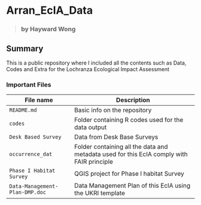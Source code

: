 # Arran_EcIA_Data
> ### by Hayward Wong
## Summary
This is a public repository where I included all the contents such as Data, Codes and Extra for the Lochranza Ecological Impact Assessment
### Important Files

| File name | Description |
| ---- | ---- |
```README.md``` | Basic info on the repository
```codes``` | Folder containing R codes used for the data output
```Desk Based Survey```| Data from Desk Base Surveys
```occurrence_dat```| Folder containing all the data and metadata used for this EcIA comply with FAIR principle
```Phase I Habitat Survey```| QGIS project for Phase I habitat Survey
```Data-Management-Plan-DMP.doc```| Data Management Plan of this EcIA using the UKRI template
